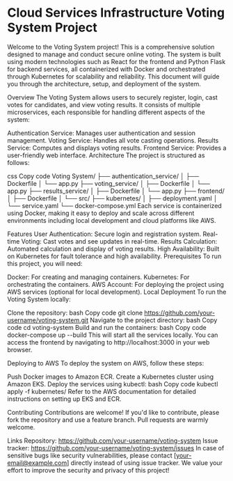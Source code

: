 # Cloud Services Infrastructure Voting System Project
Welcome to the Voting System project! This is a comprehensive solution designed to manage and conduct secure online voting. The system is built using modern technologies such as React for the frontend and Python Flask for backend services, all containerized with Docker and orchestrated through Kubernetes for scalability and reliability. This document will guide you through the architecture, setup, and deployment of the system.

Overview
The Voting System allows users to securely register, login, cast votes for candidates, and view voting results. It consists of multiple microservices, each responsible for handling different aspects of the system:

Authentication Service: Manages user authentication and session management.
Voting Service: Handles all vote casting operations.
Results Service: Computes and displays voting results.
Frontend Service: Provides a user-friendly web interface.
Architecture
The project is structured as follows:

css
Copy code
Voting System/
├── authentication_service/
│   ├── Dockerfile
│   └── app.py
├── voting_service/
│   ├── Dockerfile
│   └── app.py
├── results_service/
│   ├── Dockerfile
│   └── app.py
├── frontend/
│   ├── Dockerfile
│   └── src/
├── kubernetes/
│   ├── deployment.yaml
│   └── service.yaml
└── docker-compose.yml
Each service is containerized using Docker, making it easy to deploy and scale across different environments including local development and cloud platforms like AWS.

Features
User Authentication: Secure login and registration system.
Real-time Voting: Cast votes and see updates in real-time.
Results Calculation: Automated calculation and display of voting results.
High Availability: Built on Kubernetes for fault tolerance and high availability.
Prerequisites
To run this project, you will need:

Docker: For creating and managing containers.
Kubernetes: For orchestrating the containers.
AWS Account: For deploying the project using AWS services (optional for local development).
Local Deployment
To run the Voting System locally:

Clone the repository:
bash
Copy code
git clone https://github.com/your-username/voting-system.git
Navigate to the project directory:
bash
Copy code
cd voting-system
Build and run the containers:
bash
Copy code
docker-compose up --build
This will start all the services locally. You can access the frontend by navigating to http://localhost:3000 in your web browser.

Deploying to AWS
To deploy the system on AWS, follow these steps:

Push Docker images to Amazon ECR.
Create a Kubernetes cluster using Amazon EKS.
Deploy the services using kubectl:
bash
Copy code
kubectl apply -f kubernetes/
Refer to the AWS documentation for detailed instructions on setting up EKS and ECR.

Contributing
Contributions are welcome! If you'd like to contribute, please fork the repository and use a feature branch. Pull requests are warmly welcome.

Links
Repository: https://github.com/your-username/voting-system
Issue tracker: https://github.com/your-username/voting-system/issues
In case of sensitive bugs like security vulnerabilities, please contact [your-email@example.com] directly instead of using issue tracker. We value your effort to improve the security and privacy of this project!
